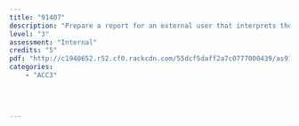 ```yaml
---
title: "91407"
description: "Prepare a report for an external user that interprets the annual report of a New Zealand reporting entity."
level: "3"
assessment: "Internal"
credits: "5"
pdf: "http://c1940652.r52.cf0.rackcdn.com/55dcf5daff2a7c0777000439/as91407.pdf"
categories:
    - "ACC3"
    
    
    
    
---
```

